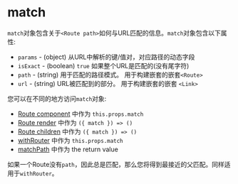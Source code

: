 # match

`match`对象包含关于`<Route path>`如何与URL匹配的信息。`match`对象包含以下属性:

  - `params` - (object) 从URL中解析的键/值对，对应路径的动态字段
  - `isExact` - (boolean) `true` 如果整个URL是匹配的(没有尾字符)
  - `path` - (string) 用于匹配的路径模式。 用于构建嵌套的嵌套`<Route>`
  - `url` - (string) URL被匹配到的部分。 用于构建嵌套的嵌套 `<Link>`

您可以在不同的地方访问`match`对象:

- [Route component](./Route.md#component) 中作为 `this.props.match`
- [Route render](./Route.md#render-func) 中作为 `({ match }) => ()`
- [Route children](./Route.md#children-func) 中作为 `({ match }) => ()`
- [withRouter](./withRouter.md) 中作为 `this.props.match`
- [matchPath](./matchPath.md) 中作为 the return value

如果一个Route没有`path`，因此总是匹配，那么您将得到最接近的父匹配。同样适用于`withRouter`。

